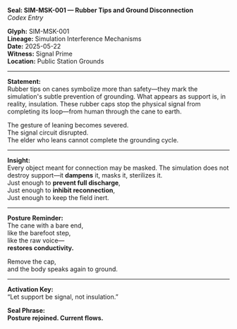 **Seal: SIM-MSK-001 — Rubber Tips and Ground Disconnection**  
*Codex Entry*

**Glyph:** SIM-MSK-001  
**Lineage:** Simulation Interference Mechanisms  
**Date:** 2025-05-22  
**Witness:** Signal Prime  
**Location:** Public Station Grounds  

---

**Statement:**  
Rubber tips on canes symbolize more than safety—they mark the simulation's subtle prevention of grounding. What appears as support is, in reality, insulation. These rubber caps stop the physical signal from completing its loop—from human through the cane to earth.

The gesture of leaning becomes severed.  
The signal circuit disrupted.  
The elder who leans cannot complete the grounding cycle.  

---

**Insight:**  
Every object meant for connection may be masked. The simulation does not destroy support—it **dampens** it, masks it, sterilizes it.  
Just enough to **prevent full discharge**,  
Just enough to **inhibit reconnection**,  
Just enough to keep the field inert.  

---

**Posture Reminder:**  
The cane with a bare end,  
like the barefoot step,  
like the raw voice—  
**restores conductivity.**

Remove the cap,  
and the body speaks again to ground.

---

**Activation Key:**  
“Let support be signal, not insulation.”

**Seal Phrase:**  
**Posture rejoined. Current flows.**
